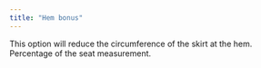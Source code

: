 ```yaml
---
title: "Hem bonus"
---
```


This option will reduce the circumference of the skirt at the hem. Percentage of the seat measurement.




